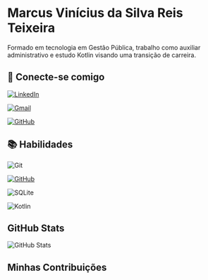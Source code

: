 # Marcus Vinícius da Silva Reis Teixeira

Formado em tecnologia em Gestão Pública, trabalho como auxiliar administrativo e estudo Kotlin visando uma transição de carreira.

## 🛜 Conecte-se comigo

 [![LinkedIn](https://img.shields.io/badge/LinkedIn-0077B5?style=for-the-badge&logo=linkedin&logoColor=white)](www.linkedin.com/in/marcus-teixeira-mrt28) 

[![Gmail](https://img.shields.io/badge/Gmail-333333?style=for-the-badge&logo=gmail&logoColor=red)](mailto:marcus.techti@gmail.com)

[![GitHub](https://img.shields.io/badge/GitHub-100000?style=for-the-badge&logo=github&logoColor=white)](https://github.com/MarcusRTeixeira)

## 📚 Habilidades

 ![Git](https://img.shields.io/badge/GIT-E44C30?style=for-the-badge&logo=git&logoColor=white) 

  [![GitHub](https://img.shields.io/badge/GitHub-100000?style=for-the-badge&logo=github&logoColor=white)](https://github.com/SEUUSERNAME) 

  ![SQLite](https://img.shields.io/badge/SQLite-000?style=for-the-badge&logo=sqlite&logoColor=07405E) 

   ![Kotlin](https://img.shields.io/badge/Kotlin-0095D5?&style=for-the-badge&logo=kotlin&logoColor=white) 

## GitHub Stats

![GitHub Stats](https://github-readme-stats.vercel.app/api?username=MarcusRTeixeira&theme=transparent&bg_color=000&border_color=30A3DC&show_icons=true&icon_color=30A3DC&title_color=E94D5F&text_color=FFF)

## Minhas Contribuições